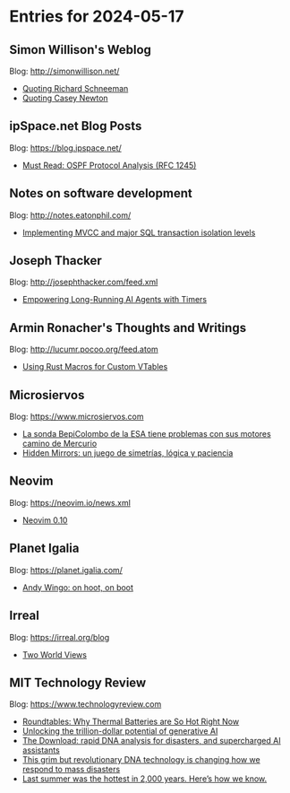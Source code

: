 # Entries for 2024-05-17
## Simon Willison's Weblog 
Blog: http://simonwillison.net/ 

- [Quoting Richard Schneeman](https://simonwillison.net/2024/May/16/richard-schneeman/#atom-everything)
- [Quoting Casey Newton](https://simonwillison.net/2024/May/15/casey-newton/#atom-everything)
## ipSpace.net Blog Posts 
Blog: https://blog.ipspace.net/ 

- [Must Read: OSPF Protocol Analysis (RFC 1245)](https://blog.ipspace.net/2024/05/worth-reading-ospf-protocol-analysis.html?utm_source=atom_feed)
## Notes on software development 
Blog: http://notes.eatonphil.com/ 

- [Implementing MVCC and major SQL transaction isolation levels](http://notes.eatonphil.com/2024-05-16-mvcc.html)
## Joseph Thacker 
Blog: http://josephthacker.com/feed.xml 

- [Empowering Long-Running AI Agents with Timers](http://josephthacker.com/ai/2024/05/16/empowering-ai-with-timed-tasks.html)
## Armin Ronacher's Thoughts and Writings 
Blog: http://lucumr.pocoo.org/feed.atom 

- [Using Rust Macros for Custom VTables](http://lucumr.pocoo.org/2024/5/16/macro-vtable-magic)
## Microsiervos 
Blog: https://www.microsiervos.com 

- [La sonda BepiColombo de la ESA tiene problemas con sus motores camino de Mercurio](https://www.microsiervos.com/archivo/espacio/sonda-bepicolombo-problemas-motores.html)
- [Hidden Mirrors: un juego de simetrías, lógica y paciencia](https://www.microsiervos.com/archivo/juegos-y-diversion/hidden-mirrors-simetrias-logica-paciencia.html)
## Neovim 
Blog: https://neovim.io/news.xml 

- [Neovim 0.10](https://neovim.io/news/2024/05)
## Planet Igalia 
Blog: https://planet.igalia.com/ 

- [Andy Wingo: on hoot, on boot](https://wingolog.org/archives/2024/05/16/on-hoot-on-boot)
## Irreal 
Blog: https://irreal.org/blog 

- [Two World Views](https://irreal.org/blog/?p=12177)
## MIT Technology Review 
Blog: https://www.technologyreview.com 

- [Roundtables: Why Thermal Batteries are So Hot Right Now](https://www.technologyreview.com/2024/05/16/1092477/roundtables-why-thermal-batteries-are-so-hot-right-now/)
- [Unlocking the trillion-dollar potential of generative AI](https://www.technologyreview.com/2024/05/16/1092458/unlocking-the-trillion-dollar-potential-of-generative-ai/)
- [The Download: rapid DNA analysis for disasters, and supercharged AI assistants](https://www.technologyreview.com/2024/05/16/1092592/the-download-rapid-dna-analysis-for-disasters-and-supercharged-ai-assistants/)
- [This grim but revolutionary DNA technology is changing how we respond to mass disasters](https://www.technologyreview.com/2024/05/16/1092484/rapid-dna-analysis-ande-mass-disaster-victim-identification-maui/)
- [Last summer was the hottest in 2,000 years. Here’s how we know.](https://www.technologyreview.com/2024/05/16/1092507/tree-rings-climate-data/)